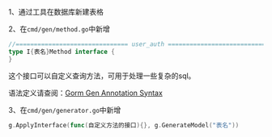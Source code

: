 
1、通过工具在数据库新建表格

2、在`cmd/gen/method.go`中新增
```go
//=============================== user_auth ==================================//
type I{表名}Method interface {
}
```
这个接口可以自定义查询方法，可用于处理一些复杂的sql。

语法定义请查阅：[Gorm Gen Annotation Syntax](https://gorm.io/zh_CN/gen/sql_annotation.html)

3、在`cmd/gen/generator.go`中新增
```go
g.ApplyInterface(func(自定义方法的接口){}, g.GenerateModel("表名"))
```
















